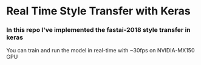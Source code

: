 # Real Time Style Transfer with Keras

### In this repo I've implemented the fastai-2018 style transfer in keras

You can train and run the model in real-time with ~30fps on NVIDIA-MX150 GPU
